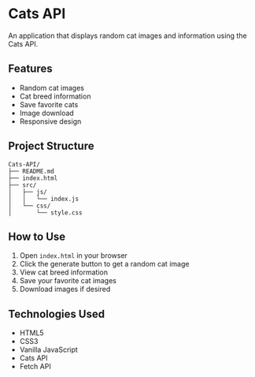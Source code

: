 # Cats API

An application that displays random cat images and information using the Cats API.

## Features

- Random cat images
- Cat breed information
- Save favorite cats
- Image download
- Responsive design

## Project Structure

```
Cats-API/
├── README.md
├── index.html
├── src/
│   ├── js/
│   │   └── index.js
│   └── css/
│       └── style.css
```

## How to Use

1. Open `index.html` in your browser
2. Click the generate button to get a random cat image
3. View cat breed information
4. Save your favorite cat images
5. Download images if desired

## Technologies Used

- HTML5
- CSS3
- Vanilla JavaScript
- Cats API
- Fetch API
